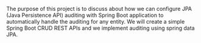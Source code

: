 The purpose of this project is to discuss about how we can configure JPA (Java Persistence API) auditing with Spring Boot application to automatically handle the auditing for any entity.
We will create a simple Spring Boot CRUD REST APIs and we implement auditing using spring data JPA.

